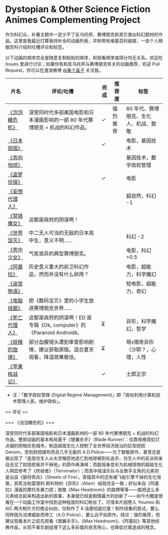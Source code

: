 Dystopian & Other Science Fiction Animes Complementing Project
===

作为科幻众，补番主题中一定少不了反乌托邦、赛博朋克和其它类似科幻题材的作品。这里是我最近打算我待补全的动画列表，并附带有维基百科链接，一些个人根据百科介绍的吐槽评论和标签。

以下动画的顺序完全是随意复制粘贴的顺序，和观看顺序或得分均无关系。欢迎在 Issues 里进行讨论；如果你有和反乌托邦与赛博朋克有关的动画推荐，欢迎 Pull Request。你可以在渣浪微博 [@某个盖子](http://www.weibo.com/biergaizi) 关注我。

|片名|评论/吐槽|完成|推荐度|标签|
|---|---|---|----|---|
|[《泡泡糖危机》](https://zh.wikipedia.org/wiki/%E5%90%B9%E6%B3%A1%E7%B3%96%E5%8D%B1%E6%9C%BA)|深受同时代多部美国电影和日本漫画影响的一部 80 年代赛博朋克 + 机战的科幻作品。|✓|强烈推荐|80 年代、赛博朋克、生化人、机战、致敬|
|[《日本锁国》](https://zh.wikipedia.org/wiki/%E6%97%A5%E6%9C%AC%E9%94%81%E5%9B%BD_%28%E7%94%B5%E5%BD%B1%29)||✓||电影，基因技术|
|[《奔向地球》](https://zh.wikipedia.org/wiki/%E5%A5%94%E5%90%91%E5%9C%B0%E7%90%83)||||基因技术，数字政权管理|
|[《盗梦侦探》](https://zh.wikipedia.org/wiki/%E7%9B%9C%E5%A4%A2%E5%81%B5%E6%8E%A2)||✓||电影|
|[《妄想代理人》](https://zh.wikipedia.org/wiki/%E5%A6%84%E6%83%B3%E4%BB%A3%E7%90%86%E4%BA%BA)||||超自然，科幻 -1|
|[《禁猎魔女》](https://zh.wikipedia.org/wiki/%E7%A6%81%E7%8D%B5%E9%AD%94%E5%A5%B3)|这都是政府的阴谋啊！|||
|[《世界毁灭》](https://zh.wikipedia.org/wiki/%E4%B8%96%E7%95%8C%E6%AF%80%E6%BB%85)|中二无人可当的无敌的日本高中生，意义不明……|||科幻 -2|
|[《壳中少女》](https://zh.wikipedia.org/wiki/%E5%A3%B3%E4%B8%AD%E5%B0%91%E5%A5%B3)|气氛诡异的典型赛博朋克。|||电影，科幻 +0.5|
|[《阿基拉》](https://zh.wikipedia.org/wiki/%E4%BA%9A%E5%9F%BA%E6%8B%89_%28%E7%94%B5%E5%BD%B1%29)|历史意义重大的前卫科幻作品，然而并没有什么卵用？|||电影，超能力，科学魔幻|
|[《迷宫物语》](https://zh.wikipedia.org/wiki/%E8%BF%B7%E5%AE%AB%E7%89%A9%E8%AF%AD)||||短电影，超能力，奇幻|
|[《电脑线圈》](https://zh.wikipedia.org/wiki/%E9%9B%BB%E8%85%A6%E7%B7%9A%E5%9C%88)|把《数码宝贝》里的小学生放进赛博朋克世界……|||
|[《死亡代理人》](https://zh.wikipedia.org/wiki/%E6%AD%BB%E4%BA%A1%E4%BB%A3%E7%90%86%E4%BA%BA)|这都是政府的阴谋啊！ED 是专辑《Ok, computer》的《Paranoid Android》。|⏳||异形，科学魔幻，哲学|
|[《妖精的旋律》](https://zh.wikipedia.org/wiki/%E5%A6%96%E7%B2%BE%E7%9A%84%E6%97%8B%E5%BE%8B)|部分血腥镜头遭到审查影响剧情，建议获取原版。适合夏天观看，降温效果极佳。|⏳||萌x猎奇异形（沙耶？，心理，人性|
|[《苹果核战记》](https://zh.wikipedia.org/zh-cn/%E8%98%8B%E6%9E%9C%E6%A0%B8%E6%88%B0)||✓||士郎正宗|

* 注：「数字政权管理 (Digital Regime Management)」即「政权利用计算机技术管理人民，维护政权」。

== 评论 ==

=== 《泡泡糖危机》===

深受同时代多部美国电影和日本漫画影响的一部 80 年代赛博朋克 + 机战的科幻作品。整部动画的基本格局基于《银翼杀手》（Blade Runner）：仅靠夜晚霓虹灯点缀的阴暗灰色城市，制造超级生化人控制了全世界经济政治的巨型财团 Genom，受到财团摆布而且几乎无能的 A.D.Police——为了致敬原作，甚至还直接出现了「底层仿生人从太空殖民地逃亡到地球被到处追杀，仿生人中的反派则亲自去见了财团老板并干掉他」的原作再演绎；而能摇身变形为机械怪物的超级生化人明显参考了《终结者》（Terminator）；而其中摇滚乐队与女歌手主角的元素则是出自《狠将奇兵》（Streets of Fire）。穿插其中的还有被飞船引擎干掉的生化怪兽，其死法和雷德利·斯科特的《异形》（Alien）结局完全一致；好似来自《阿基拉》漫画的摩托车暴力团；致敬《Max Headroom》的路牌等等——能把这么多元素结合起来构造出新的故事，本身就已经是剧情最大的创新了——如今大概是很难在一个动画工作室中找到这种程度的科幻粉丝了。可惜本片因卷入 Youmex 和 AIC 两大制片方的商业纠纷，仅制作了 8 话便彻底烂尾！制作续集的尝试，要么同样因为法律威胁而停工（A.D Police），要么远不如原作。结论：强烈推荐，但建议观看本片之前先观看《银翼杀手》、《Max Headroom》、《阿基拉》等其他经典作品，从而不辜负剧组埋下这么多彩蛋的良苦用心，也降低烂尾造成的残念。
